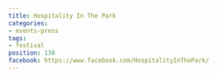 ```yaml
---
title: Hospitality In The Park
categories:
- events-press
tags:
- festival
position: 138
facebook: https://www.facebook.com/HospitalityInThePark/
---
```


